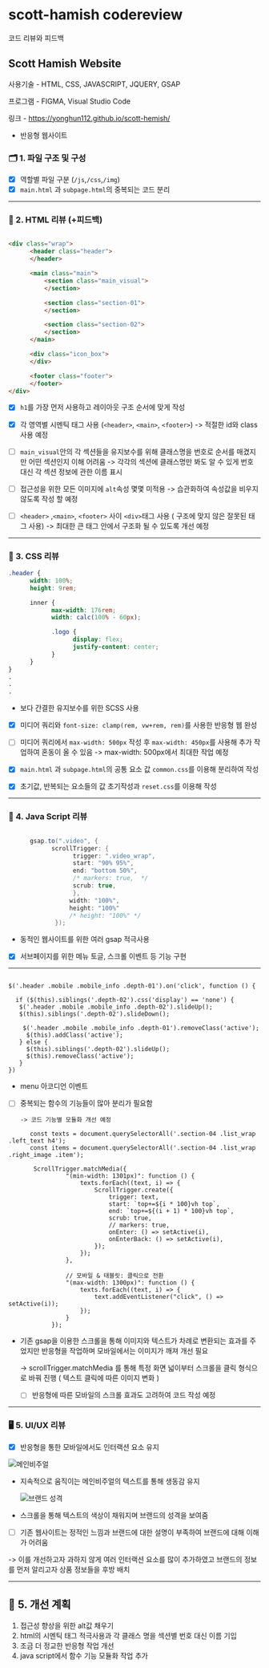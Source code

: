 # scott-hamish codereview
코드 리뷰와 피드백 

## Scott Hamish Website 
사용기술 - HTML, CSS, JAVASCRIPT, JQUERY, GSAP 

프로그램 - FIGMA, Visual Studio Code

링크 - https://yonghun112.github.io/scott-hemish/

- 반응형 웹사이트

### 🗂️ 1. 파일 구조 및 구성
- [x] 역할별 파일 구분 (`/js`,`/css`,`/img`)
- [x] `main.html` 과 `subpage.html`의 중복되는 코드 분리

---

### 📙 2. HTML 리뷰  (+피드백)
```html

<div class="wrap">
      <header class="header">
      </header>

      <main class="main">
          <section class="main_visual">
          </section>

          <section class="section-01">
          </section>

          <section class="section-02">
          </section>
      </main>

      <div class="icon_box">
      </div>

      <footer class="footer">
      </footer>
</div>
```

- [x] `h1`를 가장 먼저 사용하고 레이아웃 구조 순서에 맞게 작성
- [x] 각 영역별 시멘틱 태그 사용 (`<header>`, `<main>`, `<footer>`)
-> 적절한 id와 class 사용 예정

- [ ] `main_visual`안의 각 섹션들을 유지보수를 위해 클래스명을 번호로 순서를 매겼지만 어떤 섹션인지 이해 어려움
-> 각각의 섹션에 클래스명만 봐도 알 수 있게 번호 대신 각 섹션 정보에 관한 이름 표시


- [ ] 접근성을 위한 모든 이미지에 `alt`속성 몇몇 미적용
-> 습관화하여 속성값을 비우지 않도록 작성 할 예정

- [ ] `<header>` ,`<main>`, `<footer>` 사이 `<div>`태그 사용 ( 구조에 맞지 않은 잘못된 태그 사용)
-> 최대한 큰 태그 안에서 구조화 될 수 있도록 개선 예정

---

### 📘 3. CSS 리뷰 

```scss
.header {
      width: 100%;
      height: 9rem;

      inner {
            max-width: 176rem;
            width: calc(100% - 60px);

            .logo {
                  display: flex;
                  justify-content: center;
            }   
      }
}
.
.
.    
```

- 보다 간결한 유지보수를 위한 SCSS 사용
  
      
- [x] 미디어 쿼리와 `font-size: clamp(rem, vw+rem, rem)`를 사용한 반응형 웹 완성
      
- [ ] 미디어 쿼리에서 `max-width: 500px` 작성 후 `max-width: 450px`를 사용해 추가 작업하여 혼동이 올 수 있음
-> max-width: 500px에서 최대한 작업 예정
      
- [x] `main.html` 과 `subpage.html`의 공통 요소 값 `common.css`를 이용해 분리하여 작성
      
- [x] 초기값, 반복되는 요소들의 값 초기작성과 `reset.css`를 이용해 작성
      
---

### 📒 4. Java Script 리뷰

``` Java Script

      gsap.to(".video", {
            scrollTrigger: {
                  trigger: ".video_wrap",
                  start: "90% 95%",
                  end: "bottom 50%",
                  /* markers: true,  */
                  scrub: true,
                  },
                 width: "100%",
                 height: "100%"
                 /* height: "100%" */
             });
```
- 동적인 웹사이트를 위한 여러 gsap 적극사용

- [x] 서브페이지를 위한 메뉴 토글, 스크롤 이벤트 등 기능 구현

---
``` nav menu

$('.header .mobile .mobile_info .depth-01').on('click', function () {

  if ($(this).siblings('.depth-02').css('display') == 'none') {
   $('.header .mobile .mobile_info .depth-02').slideUp();
   $(this).siblings('.depth-02').slideDown();

    $('.header .mobile .mobile_info .depth-01').removeClass('active');
     $(this).addClass('active');
   } else {
     $(this).siblings('.depth-02').slideUp();
     $(this).removeClass('active');
   }
})
```
- menu 아코디언 이벤트

- [ ] 중복되는 함수의 기능들이 많아 분리가 필요함
      
      -> 코드 기능별 모듈화 개선 예정

``` section-04 스크롤 애니메이션
      const texts = document.querySelectorAll('.section-04 .list_wrap .left_text h4');
      const items = document.querySelectorAll('.section-04 .list_wrap .right_image .item');

       ScrollTrigger.matchMedia({
                "(min-width: 1301px)": function () {
                    texts.forEach((text, i) => {
                        ScrollTrigger.create({
                            trigger: text,
                            start: `top+=${i * 100}vh top`,
                            end: `top+=${(i + 1) * 100}vh top`,
                            scrub: true,
                            // markers: true,
                            onEnter: () => setActive(i),
                            onEnterBack: () => setActive(i),
                        });
                    });
                },

                // 모바일 & 태블릿: 클릭으로 전환
                "(max-width: 1300px)": function () {
                    texts.forEach((text, i) => {
                        text.addEventListener("click", () => setActive(i));
                    });
                }
            });

```
- 기존 gsap을 이용한 스크롤을 통해 이미지와 텍스트가 차례로 변환되는 효과를 주었지만 반응형을 작업하며 모바일에서는
  이미지가 깨져 개선 필요
  
  -> scrollTrigger.matchMedia 를 통해 특정 화면 넓이부터 스크롤을 클릭 형식으로 바꿔 진행 ( 텍스트 클릭에 따른 이미지 변화 )
  - [ ] 반응형에 따른 모바일의 스크롤 효과도 고려하여 코드 작성 예정

---

### 🖥️ 5. UI/UX 리뷰

- [x] 반응형을 통한 모바일에서도 인터랙션 요소 유지

![메인비주얼](https://github.com/user-attachments/assets/e42897d2-a04a-4bf7-b5dd-0e413ea5a440)

- 지속적으로 움직이는 메인비주얼의 텍스트를 통해 생동감 유지

  ![브랜드 성격](https://github.com/user-attachments/assets/907bf97a-7c5e-4c66-aafb-e76ab347bc63)

- 스크롤을 통해 텍스트의 색상이 채워지며 브랜드의 성격을 보여줌

- [ ] 기존 웹사이트는 정적인 느낌과 브랜드에 대한 설명이 부족하여 브랜드에 대해 이해가 어려움
      
-> 이를 개선하고자 과하지 않게 여러 인터랙션 요소를 많이 추가하였고 브랜드의 정보를 먼저 알리고자 상품 정보들을 후방 배치

---

## 📍 5. 개선 계획

1. 접근성 향상을 위한 alt값 채우기
2. html의 시멘틱 태그 적극사용과 각 클래스 명을 섹션별 번호 대신 이름 기입
3. 조금 더 정교한 반응형 작업 개선
4. java script에서 함수 기능 모듈화 작업 추가 
